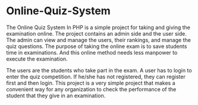 # Online-Quiz-System

The Online Quiz System In PHP is a simple project for taking and giving the examination online. The project contains an admin side and the user side. The admin can view and manage the users, their rankings, and manage the quiz questions. The purpose of taking the online exam is to save students time in examinations. And this online method needs less manpower to execute the examination.



The users are the students who take part in the exam. A user has to login to enter the quiz competition. If he/she has not registered, they can register first and then login. This project is a very simple project that makes a convenient way for any organization to check the performance of the student that they give in an examination.
